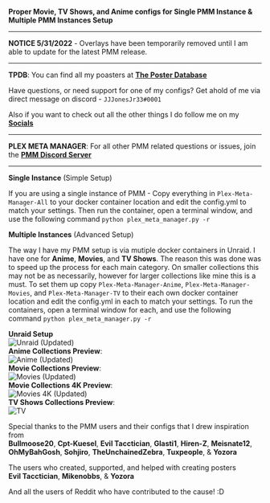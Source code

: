 **Proper Movie, TV Shows, and Anime configs for Single PMM Instance & Multiple PMM Instances Setup**
______________________________________________________________________________________________________________________
**NOTICE 5/31/2022** - Overlays have been temporarily removed until I am able to update for the latest PMM release.
______________________________________________________________________________________________________________________
**TPDB**: You can find all my poasters at [**The Poster Database**](https://theposterdb.com/user/jjjonesjr33)

Have questions, or need support for one of my configs? Get ahold of me via direct message on discord - `JJJonesJr33#0001` 
 
Also if you want to check out all the other things I do follow me on my [**Socials**](https://jjjonesjr33.com/)
______________________________________________________________________________________________________________________
**PLEX META MANAGER**: For all other PMM related questions or issues, join the [**PMM Discord Server**](https://discord.gg/uvXgYS73Qf)
______________________________________________________________________________________________________________________
**Single Instance** (Simple Setup)

If you are using a single instance of PMM - Copy everything in ```Plex-Meta-Manager-All``` to your docker container location and edit the config.yml to match your settings. Then run the container, open a terminal window, and use the following command ```python plex_meta_manager.py -r```


**Multiple Instances** (Advanced Setup)

The way I have my PMM setup is via mutiple docker containers in Unraid. I have one for **Anime**, **Movies**, and **TV Shows**. The reason this was done was to speed up the process for each main category. On smaller collections this may not be as necessarily, however for larger collections like mine this is a must. To set them up copy ```Plex-Meta-Manager-Anime```, ```Plex-Meta-Manager-Movies```, and ```Plex-Meta-Manager-TV``` to their each own docker container location and edit the config.yml in each to match your settings. To run the containers, open a terminal window for each, and use the following command ```python plex_meta_manager.py -r```


**Unraid Setup**
<br>
![Unraid (Updated)](https://user-images.githubusercontent.com/29973406/172029302-90e7249b-803e-4724-894a-da4784fd5ab5.png)
<br>
**Anime Collections Preview**: <br>
![Anime (Updated)](https://user-images.githubusercontent.com/29973406/171267124-09064e96-ce22-4c89-affd-dc1b1a61e6f1.png)
<br>
**Movie Collections Preview**: <br>
![Movies (Updated)](https://user-images.githubusercontent.com/29973406/171275735-2b85aaf8-db28-4de9-b2e1-e8d0cd92f5ca.png)
<br>
**Movie Collections 4K Preview**: <br>
![Movies 4K (Updated)](https://user-images.githubusercontent.com/29973406/171275782-96c8e20b-7bbd-402b-b7fc-3ae9a7204bdd.png)
<br>
**TV Shows Collections Preview**: <br>
![TV](https://user-images.githubusercontent.com/29973406/171267202-af90b4d3-d2b5-4d18-a5c9-923d7c7c79ff.png)
<br>

Special thanks to the PMM users and their configs that I drew inspiration from
<br>
**Bullmoose20**, **Cpt-Kuesel**, **Evil Tacctician**, **Glasti1**, **Hiren-Z**, **Meisnate12**, **OhMyBahGosh**, **Sohjiro**, **TheUnchainedZebra**, **Tuxpeople**, & **Yozora**

The users who created, supported, and helped with creating posters
<br>
**Evil Tacctician**, **Mikenobbs**, & **Yozora**

And all the users of Reddit who have contributed to the cause! :D
